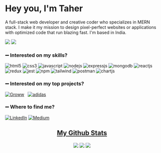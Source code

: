 <h1>Hey you, I'm Taher</h1>

A full-stack web developer and creative coder who specializes in MERN stack. I make it my mission to design pixel-perfect websites or applications with optimized code that run blazing fast. I'm based in India.

![](https://komarev.com/ghpvc/?username=your-github-taherahmed14&style=flat-square&label=Profile+Views)
<img src="https://badges.pufler.dev/Commits/yearly/taherahmed14" />

### :heavy_minus_sign: Interested on my skills?
<p>
<a><img src="https://img.shields.io/badge/HTML5-E34F26?style=for-the-badge&logo=html5&logoColor=white" alt="html5"/></a>
<a><img src="https://img.shields.io/badge/CSS3-1572B6?style=for-the-badge&logo=css3&logoColor=white" alt="css3"/> </a>
<a><img src="https://img.shields.io/badge/JavaScript-323330?style=for-the-badge&logo=javascript&logoColor=F7DF1E" alt="javascript"/></a>
<a><img src="https://img.shields.io/badge/Node.js-339933?style=for-the-badge&logo=nodedotjs&logoColor=white" alt="nodejs" /></a>
<a><img src="https://img.shields.io/badge/Express.js-000000?style=for-the-badge&logo=express&logoColor=white" alt="expressjs"/></a>
<a><img src="https://img.shields.io/badge/MongoDB-4EA94B?style=for-the-badge&logo=mongodb&logoColor=white" alt="mongodb"/></a>
<a><img src="https://img.shields.io/badge/React-20232A?style=for-the-badge&logo=react&logoColor=61DAFB" alt="reactjs" /></a>
<a><img src="https://img.shields.io/badge/Redux-593D88?style=for-the-badge&logo=redux&logoColor=white" alt="redux" /></a>
<a><img src="https://img.shields.io/badge/Jest-C21325?style=for-the-badge&logo=jest&logoColor=white" alt="jest"/></a>
<a><img src="https://img.shields.io/badge/npm-CB3837?style=for-the-badge&logo=npm&logoColor=white" alt="npm"/></a>
<a><img src="https://img.shields.io/badge/Tailwind_CSS-38B2AC?style=for-the-badge&logo=tailwind-css&logoColor=white" alt="tailwind"/></a>
<a><img src="https://img.shields.io/badge/Postman-FF6C37?style=for-the-badge&logo=Postman&logoColor=white" alt="postman"/></a>
<a><img src="https://img.shields.io/badge/Chart.js-FF6384?style=for-the-badge&logo=chartdotjs&logoColor=white" alt="chartjs"/></a>

 


</p>

### :heavy_minus_sign: Interested on my top projects?

<p>
<a href="https://github.com/taherahmed14/Groww-Clone" target="blank"><img src="https://img.shields.io/static/v1?style=for-the-badge&message=Groww&color=00d09c&logo=GoldenLine&logoColor=FFFFFF&label=" alt="Groww" /></a> &nbsp;
<a href="https://github.com/taherahmed14/adidas-Front-end-project" target="blank"><img src="https://img.shields.io/static/v1?style=for-the-badge&message=Adidas&color=000000&logo=Adidas&logoColor=FFFFFF&label=" alt="adidas"/></a>
</p>

### :heavy_minus_sign: Where to find me?
<p> <a href="https://www.linkedin.com/in/taher-ahmed-bb96b6123/" target="_blank"><img alt="LinkedIn" src="https://img.shields.io/badge/linkedin-%230077B5.svg?&style=for-the-badge&logo=linkedin&logoColor=white" /></a> <a href="https://medium.com/@taherahmed.sj.95" target="_blank"><img alt="Medium" src="https://img.shields.io/badge/medium-%2312100E.svg?&style=for-the-badge&logo=medium&logoColor=white" /></a>
</p>

<h2 align="center"><u>My Github Stats</u></h2>
<p align="center">
<img align="center" src="https://github-readme-stats.vercel.app/api/top-langs/?username=taherahmed14&layout=compact&bg_color=0,73FA79,73FDFF,7A81FF&theme=graywhite&langs_count=10&exclude_repo=kasweb">
<img align="center" src="https://github-readme-stats.vercel.app/api?username=taherahmed14&count_private=true&show_icons=trueline_height=21&bg_color=0,EC6C6C,FFD479,FFFC79,73FA79&theme=graywhite">	
<img align="center" src="https://github-readme-streak-stats.herokuapp.com/?user=taherahmed14&theme=dracula">
</p>



<!--<img alt="React" src="https://img.shields.io/badge/-React-45b8d8?style=flat-square&logo=react&logoColor=white" />-->

<!--### :heavy_minus_sign: Interested on my Story?
When I graduated as a civil engineer, I never thought that I would be on the path to become a web developer. I started my career as a site engineer, then worked as a rebar detailer for the next 3 years.
However, the job did not provide me the satisfaction that I was seeking for my career growth. This is when I came across the career option of web development and was immediately intrigued.

While I was exploring career paths on web development, I learned about Masai school and joined a 30-weeks full-time course on Full-Stack Web Development. Ever since, I became determined to learn new skills and frameworks. I was able to apply my learnings while developing projects and that became an enjoyable process.

I started from scratch with next to no knowledge about web development. But, in the span on 2 months I was able to build an E-commerce page with proper flow and validations. This experience ignited a spark in me to learn and develop more.

With Masai school, I have developed my skills with hands-on experience on MERN stack, critical thinking by solving Data Structures and Algorithms. Through learning and implementing, I have become an expert in JavaScript, HTML, and CSS.

My previous work experience, combined with everything that I have learnt in the past few months has enhanced my skills in coordination, clear communication and decision making.

My leisure interest include travelling, reading books, exploring movies and listening to music.

Looking forward to applying the acquired skills on solving intricate problems and making life much easier.
Feel free to reach me at: taherahmed.sj.95@gmail.com.
You can view my work at:-->




 



<!--
**taherahmed14/taherahmed14** is a ✨ _special_ ✨ repository because its `README.md` (this file) appears on your GitHub profile.

Here are some ideas to get you started:

- 🔭 I’m currently working on ...
- 🌱 I’m currently learning ...
- 👯 I’m looking to collaborate on ...
- 🤔 I’m looking for help with ...
- 💬 Ask me about ...
- 📫 How to reach me: ...
- 😄 Pronouns: ...
- ⚡ Fun fact: ...
-->
